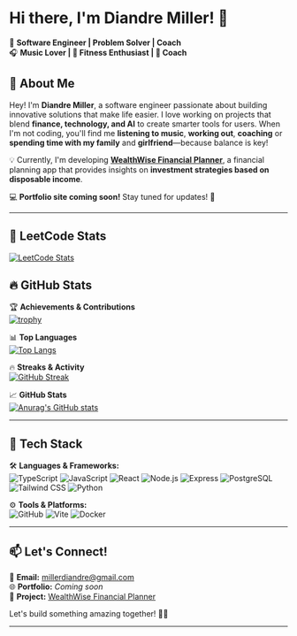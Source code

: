# Hi there, I'm Diandre Miller! 👋  

🚀 **Software Engineer | Problem Solver | Coach**  
🎧 **Music Lover | 💪 Fitness Enthusiast | 🏀 Coach**  

## 🌟 About Me  

Hey! I'm **Diandre Miller**, a software engineer passionate about building innovative solutions that make life easier. I love working on projects that blend **finance, technology, and AI** to create smarter tools for users. When I'm not coding, you'll find me **listening to music**, **working out**, **coaching** or **spending time with my family** and **girlfriend**—because balance is key!  

💡 Currently, I'm developing [**WealthWise Financial Planner**](https://wealthwisefinancialplanner.netlify.app/), a financial planning app that provides insights on **investment strategies based on disposable income**.  

💻 **Portfolio site coming soon!** Stay tuned for updates! 🚀  

---

## 🤯 LeetCode Stats

[![LeetCode Stats](https://leetcard.jacoblin.cool/DiandreMiller?theme=dark&ext=activity)](https://leetcode.com/DiandreMiller/)


## 🔥 GitHub Stats  

🏆 **Achievements & Contributions**  
[![trophy](https://github-profile-trophy.vercel.app/?username=DiandreMiller&theme=onedark)](https://github.com/ryo-ma/github-profile-trophy)  

📊 **Top Languages**  
[![Top Langs](https://github-readme-stats.vercel.app/api/top-langs/?username=DiandreMiller&layout=compact&theme=radical)](https://github.com/anuraghazra/github-readme-stats)  

🔥 **Streaks & Activity**  
[![GitHub Streak](https://streak-stats.demolab.com/?user=DiandreMiller&theme=tokyonight)](https://git.io/streak-stats)  

📈 **GitHub Stats**  
[![Anurag's GitHub stats](https://github-readme-stats.vercel.app/api?username=DiandreMiller&show_icons=true&theme=dracula)](https://github.com/anuraghazra/github-readme-stats)  

---

## 🚀 Tech Stack  

🛠 **Languages & Frameworks:**  
![TypeScript](https://img.shields.io/badge/-TypeScript-3178C6?style=flat-square&logo=typescript&logoColor=white)
![JavaScript](https://img.shields.io/badge/-JavaScript-F7DF1E?style=flat-square&logo=javascript&logoColor=black)
![React](https://img.shields.io/badge/-React-61DAFB?style=flat-square&logo=react&logoColor=black)
![Node.js](https://img.shields.io/badge/-Node.js-339933?style=flat-square&logo=node.js&logoColor=white)
![Express](https://img.shields.io/badge/-Express-000000?style=flat-square&logo=express&logoColor=white)
![PostgreSQL](https://img.shields.io/badge/-PostgreSQL-336791?style=flat-square&logo=postgresql&logoColor=white)
![Tailwind CSS](https://img.shields.io/badge/-Tailwind_CSS-38B2AC?style=flat-square&logo=tailwind-css&logoColor=white)
![Python](https://img.shields.io/badge/-Python-3776AB?style=flat-square&logo=python&logoColor=white)

⚙️ **Tools & Platforms:**  
![GitHub](https://img.shields.io/badge/-GitHub-181717?style=flat-square&logo=github&logoColor=white)
![Vite](https://img.shields.io/badge/-Vite-646CFF?style=flat-square&logo=vite&logoColor=white)
![Docker](https://img.shields.io/badge/-Docker-2496ED?style=flat-square&logo=docker&logoColor=white)

---

## 📫 Let's Connect!  

📩 **Email:** millerdiandre@gmail.com  
🌐 **Portfolio:** _Coming soon_  
📌 **Project:** [WealthWise Financial Planner](https://wealthwisefinancialplanner.netlify.app/)  

Let's build something amazing together! 🚀🔥  

---
